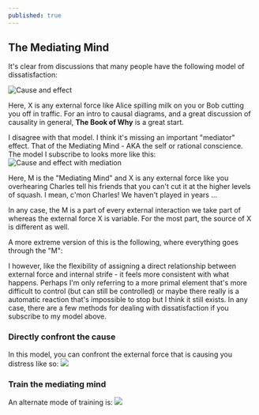 ```yaml
---
published: true
---
```

## The Mediating Mind

It's clear from discussions that many people have the following model of dissatisfaction: 

![Cause and effect]({{site.baseurl}}/https://raw.githubusercontent.com/kpathakota/kpathakota.github.io/master/images/MediatingMind1.PNG)

Here, X is any external force like Alice spilling milk on you or Bob cutting you off in traffic. For an intro to causal diagrams, and a great discussion of causality in general, __The Book of Why__ is a great start. 

I disagree with that model. I think it's missing an important "mediator" effect. That of the Mediating Mind - AKA the self or rational conscience. The model I subscribe to looks more like this: 
![Cause and effect with mediation]({{site.baseurl}}/https://raw.githubusercontent.com/kpathakota/kpathakota.github.io/master/images/MediatingMind2.PNG)

Here, M is the "Mediating Mind" and X is any external force like you overhearing Charles tell his friends that you can't cut it at the higher levels of squash. I mean, c'mon Charles! We haven't played in years ... 

In any case, the M is a part of every external interaction we take part of whereas the external force X is variable. For the most part, the source of X is different as well. 

A more extreme version of this is the following, where everything goes through the "M": 

I however, like the flexibility of assigning a direct relationship between external force and internal strife - it feels more consistent with what happens. Perhaps I'm only referring to a more primal element that's more difficult to control (but can still be controlled) or maybe there really is a automatic reaction that's impossible to stop but I think it still exists. In any case, there are a few methods for dealing with dissatisfaction if you subscribe to my model above. 

### Directly confront the cause
In this model, you can confront the external force that is causing you distress like so: 
![]({{site.baseurl}}/https://raw.githubusercontent.com/kpathakota/kpathakota.github.io/master/images/MediatingMind4.PNG)

### Train the mediating mind
An alternate mode of training is: 
![]({{site.baseurl}}/https://raw.githubusercontent.com/kpathakota/kpathakota.github.io/master/images/MediatingMind3.PNG)